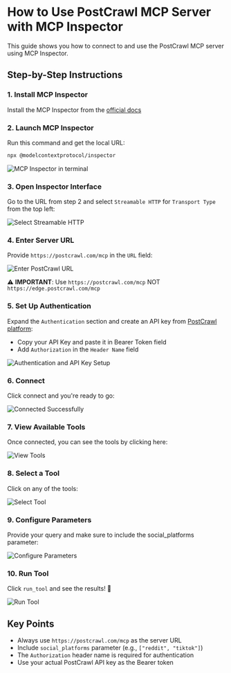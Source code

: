 # How to Use PostCrawl MCP Server with MCP Inspector

This guide shows you how to connect to and use the PostCrawl MCP server using MCP Inspector.

## Step-by-Step Instructions

### 1. Install MCP Inspector

Install the MCP Inspector from the [official docs](https://modelcontextprotocol.io/docs/tools/inspector)

### 2. Launch MCP Inspector

Run this command and get the local URL:

```bash
npx @modelcontextprotocol/inspector
```

![MCP Inspector in terminal](./images/mcp-inspector-terminal.png)

### 3. Open Inspector Interface

Go to the URL from step 2 and select `Streamable HTTP` for `Transport Type` from the top left:

![Select Streamable HTTP](./images/mcp-inspector-streamable-http.png)

### 4. Enter Server URL

Provide `https://postcrawl.com/mcp` in the `URL` field:

![Enter PostCrawl URL](./images/mcp-inspector-url.png)

⚠️ **IMPORTANT**: Use `https://postcrawl.com/mcp` NOT `https://edge.postcrawl.com/mcp`

### 5. Set Up Authentication

Expand the `Authentication` section and create an API key from [PostCrawl platform](https://platform.postcrawl.com/ideaape-pll49AK/settings/api-keys):

- Copy your API Key and paste it in Bearer Token field
- Add `Authorization` in the `Header Name` field

![Authentication and API Key Setup](./images/mcp-inspector-auth-api-key.png)

### 6. Connect

Click connect and you're ready to go:

![Connected Successfully](./images/mcp-inspector-connected.png)

### 7. View Available Tools

Once connected, you can see the tools by clicking here:

![View Tools](./images/mcp-inspector-tools.png)

### 8. Select a Tool

Click on any of the tools:

![Select Tool](./images/mcp-inspector-select-tool.png)

### 9. Configure Parameters

Provide your query and make sure to include the social_platforms parameter:

![Configure Parameters](./images/mcp-inspector-parameters.png)

### 10. Run Tool

Click `run_tool` and see the results! 🚀

![Run Tool](./images/mcp-inspector-results.png)

## Key Points

- Always use `https://postcrawl.com/mcp` as the server URL
- Include `social_platforms` parameter (e.g., `["reddit", "tiktok"]`)
- The `Authorization` header name is required for authentication
- Use your actual PostCrawl API key as the Bearer token